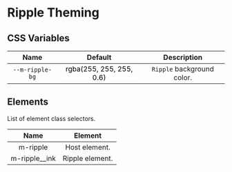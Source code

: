 # Ripple Theming

## CSS Variables

<div class="full-width d-table">

|      Name       |                                                        Default                                                         |        Description         |
| :-------------: | :--------------------------------------------------------------------------------------------------------------------: | :------------------------: |
| `--m-ripple-bg` | <div style="background-color:rgba(255, 255, 255, 0.6)"><span style="color:black">rgba(255, 255, 255, 0.6)</span></div> | `Ripple` background color. |

</div>

## Elements

List of element class selectors.

<div class="full-width d-table">

|                       Name                       |     Element     |
| :----------------------------------------------: | :-------------: |
|    <span class="text--green">m-ripple</span>     |  Host element.  |
| <span class="text--green">m-ripple\_\_ink</span> | Ripple element. |

</div>
